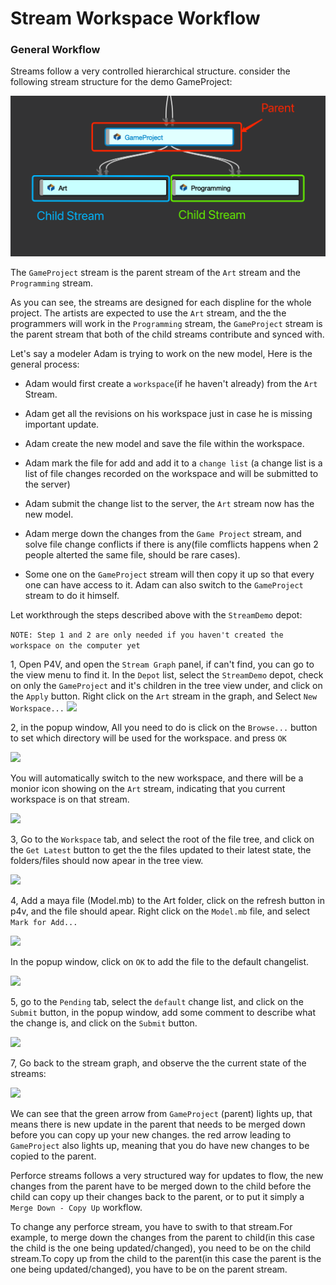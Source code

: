 # Stream Workspace Workflow

### General Workflow
Streams follow a very controlled hierarchical structure. consider the following stream structure for the demo GameProject:

<img src="../Assets/structureOfTheStreams.png">

The ```GameProject``` stream is the parent stream of the ```Art``` stream and the ```Programming``` stream.

As you can see, the streams are designed for each displine for the whole project. The artists are expected to use the ```Art``` stream, and the the programmers will work in the ```Programming``` stream, the ```GameProject``` stream is the parent stream that both of the child streams contribute and synced with.

Let's say a modeler Adam is trying to work on the new model, Here is the general process:

* Adam would first create a ```workspace```(if he haven't already) from the ```Art``` Stream.

* Adam get all the revisions on his workspace just in case he is missing important update.

* Adam create the new model and save the file within the workspace.

* Adam mark the file for add and add it to a ```change list``` (a change list is a list of file changes recorded on the workspace and will be submitted to the server) 

* Adam submit the change list to the server, the ```Art``` stream now has the new model.

* Adam merge down the changes from the ```Game Project``` stream, and solve file change conflicts if there is any(file comflicts happens when 2 people alterted the same file, should be rare cases).

* Some one on the ```GameProject``` stream will then copy it up so that every one can have access to it. Adam can also switch to the ```GameProject``` stream to do it himself.

Let workthrough the steps described above with the ```StreamDemo``` depot:

```NOTE: Step 1 and 2 are only needed if you haven't created the workspace on the computer yet```

1, Open P4V, and open the ```Stream Graph``` panel, if can't find, you can go to the view menu to find it. In the ```Depot``` list, select the ```StreamDemo``` depot, check on only the ```GameProject``` and it's children in the tree view under, and click on the ```Apply``` button. Right click on the ```Art``` stream in the graph, and Select ```New Workspace...```
<img src="../Assets/demoNewWorkspace.png">

2, in the popup window, All you need to do is click on the ```Browse...``` button to set which directory will be used for the workspace. and press ```OK```

<img src="../Assets/demoCreateWorkspacePopup.png">

You will automatically switch to the new workspace, and there will be a monior icon showing on the ```Art``` stream, indicating that you current workspace is on that stream.

<img src="../Assets/monitorOnArtStream.png">

3, Go to the ```Workspace``` tab, and select the root of the file tree, and click on the ```Get Latest``` button to get the the files updated to their latest state, the folders/files should now apear in the tree view.

<img src="../Assets/getLatest.png" width=300>

4, Add a maya file (Model.mb) to the Art folder, click on the refresh button in p4v, and the file should apear. Right click on the ```Model.mb``` file, and select ```Mark for Add...```

<img src="../Assets/addAFile.png" width=300>

In the popup window, click on ```OK``` to add the file to the default changelist.

<img src="../Assets/addNewFileChangeList.png" width=300>

5, go to the ```Pending``` tab, select the ```default``` change list, and click on the ```Submit``` button, in the popup window, add some comment to describe what the change is, and click on the ```Submit``` button.

<img src="../Assets/submitChangeList.png">

7, Go back to the stream graph, and observe the the current state of the streams:

<img src="../Assets/mergedownCopyUp.png">

We can see that the green arrow from ```GameProject``` (parent) lights up, that means there is new update in the parent that needs to be merged down before you can copy up your new changes. the red arrow leading to ```GameProject``` also lights up, meaning that you do have new changes to be copied to the parent.

Perforce streams follows a very structured way for updates to flow, the new changes from the parent have to be merged down to the child before the child can copy up their changes back to the parent, or to put it simply a ```Merge Down - Copy Up``` workflow.

To change any perforce stream, you have to swith to that stream.For example, to merge down the changes from the parent to child(in this case the child is the one being updated/changed), you need to be on the child stream.To copy up from the child to the parent(in this case the parent is the one being updated/changed), you have to be on the parent stream.
